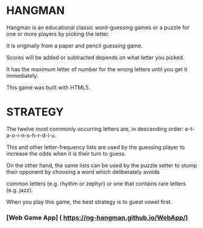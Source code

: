 HANGMAN
=======

Hangman is an educational classic word-guessing games or a puzzle for one or more players by picking the letter. 

It is originally from a paper and pencil guessing game. 

Scores will be added or subtracted depends on what letter you picked. 

It has the maximum letter of number for the wrong letters until you get it immediately. 

This game was built with HTML5.


STRATEGY
========

The twelve most commonly occurring letters are, in descending order: e-t-a-o-i-n-s-h-r-d-l-u. 

This and other letter-frequency lists are used by the guessing player to increase the odds when it is their turn to guess.

On the other hand, the same lists can be used by the puzzle setter to stump their opponent by choosing a word which deliberately avoids

common letters (e.g. rhythm or zephyr) or one that contains rare letters (e.g. jazz).

When you play this game, the best strategy is to guest vowel first.

### [Web Game App] ( https://ng-hangman.github.io/WebApp/)
